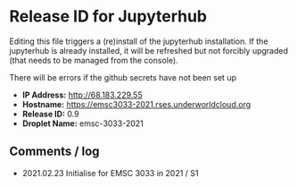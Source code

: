 # Release ID for Jupyterhub

Editing this file triggers a (re)install of the jupyterhub installation.
If the jupyterhub is already installed, it will be refreshed but not forcibly 
upgraded (that needs to be managed from the console). 

There will be errors if the github secrets have not been set up 

 - **IP Address:** http://68.183.229.55
 - **Hostname:** https://emsc3033-2021.rses.underworldcloud.org 
 - **Release ID:** 0.9
 - **Droplet Name:** emsc-3033-2021
 
 ## Comments / log
   
 - 2021.02.23 Initialise for EMSC 3033 in 2021 / S1
  
